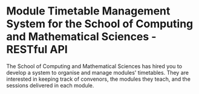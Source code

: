 # Module Timetable Management System for the School of Computing and Mathematical Sciences - RESTful API
The School of Computing and Mathematical Sciences has hired you to develop a system to organise and manage modules' timetables. They are interested in keeping track of convenors, the  modules  they  teach,  and  the  sessions  delivered  in  each  module.
